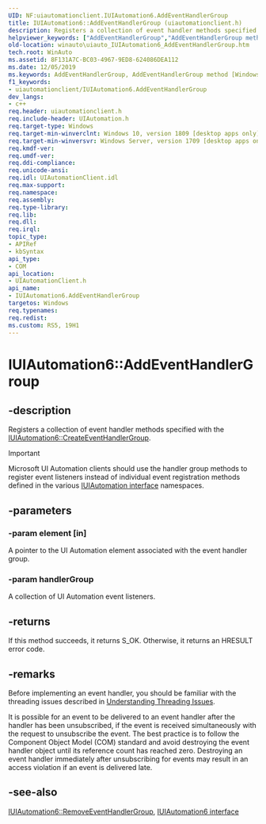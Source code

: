 ```yaml
---
UID: NF:uiautomationclient.IUIAutomation6.AddEventHandlerGroup
title: IUIAutomation6::AddEventHandlerGroup (uiautomationclient.h)
description: Registers a collection of event handler methods specified with the CreateEventHandlerGroup.
helpviewer_keywords: ["AddEventHandlerGroup","AddEventHandlerGroup method [Windows Accessibility]","AddEventHandlerGroup method [Windows Accessibility]","IUIAutomation6 interface","IUIAutomation6 interface [Windows Accessibility]","AddEventHandlerGroup method","IUIAutomation6.AddEventHandlerGroup","IUIAutomation6::AddEventHandlerGroup","uiautomationclient/IUIAutomation6::AddEventHandlerGroup","winauto.uiauto_IUIAutomation6_AddEventHandlerGroup"]
old-location: winauto\uiauto_IUIAutomation6_AddEventHandlerGroup.htm
tech.root: WinAuto
ms.assetid: 8F131A7C-BC03-4967-9ED8-624086DEA112
ms.date: 12/05/2019
ms.keywords: AddEventHandlerGroup, AddEventHandlerGroup method [Windows Accessibility], AddEventHandlerGroup method [Windows Accessibility],IUIAutomation6 interface, IUIAutomation6 interface [Windows Accessibility],AddEventHandlerGroup method, IUIAutomation6.AddEventHandlerGroup, IUIAutomation6::AddEventHandlerGroup, uiautomationclient/IUIAutomation6::AddEventHandlerGroup, winauto.uiauto_IUIAutomation6_AddEventHandlerGroup
f1_keywords:
- uiautomationclient/IUIAutomation6.AddEventHandlerGroup
dev_langs:
- c++
req.header: uiautomationclient.h
req.include-header: UIAutomation.h
req.target-type: Windows
req.target-min-winverclnt: Windows 10, version 1809 [desktop apps only]
req.target-min-winversvr: Windows Server, version 1709 [desktop apps only]
req.kmdf-ver: 
req.umdf-ver: 
req.ddi-compliance: 
req.unicode-ansi: 
req.idl: UIAutomationClient.idl
req.max-support: 
req.namespace: 
req.assembly: 
req.type-library: 
req.lib: 
req.dll: 
req.irql: 
topic_type:
- APIRef
- kbSyntax
api_type:
- COM
api_location:
- UIAutomationClient.h
api_name:
- IUIAutomation6.AddEventHandlerGroup
targetos: Windows
req.typenames: 
req.redist: 
ms.custom: RS5, 19H1
---
```


# IUIAutomation6::AddEventHandlerGroup

## -description

Registers a collection of event handler methods specified with the [IUIAutomation6::CreateEventHandlerGroup](nf-uiautomationclient-iuiautomation6-createeventhandlergroup.md).

> [!Important]
> Microsoft UI Automation clients should use the handler group methods to register event listeners instead of individual event registration methods defined in the various [IUIAutomation interface](nn-uiautomationclient-iuiautomation.md) namespaces.

## -parameters

### -param element [in]

A pointer to the UI Automation element associated with the event handler group.

### -param handlerGroup

A collection of UI Automation event listeners.

## -returns

If this method succeeds, it returns S_OK. Otherwise, it returns an HRESULT error code.

## -remarks

Before implementing an event handler, you should be familiar with the threading issues described in [Understanding Threading Issues](https://docs.microsoft.com/windows/desktop/WinAuto/uiauto-threading).

It is possible for an event to be delivered to an event handler after the handler has been unsubscribed, if the event is received simultaneously with the request to unsubscribe the event. The best practice is to follow the Component Object Model (COM) standard and avoid destroying the event handler object until its reference count has reached zero. Destroying an event handler immediately after unsubscribing for events may result in an access violation if an event is delivered late.

## -see-also

[IUIAutomation6::RemoveEventHandlerGroup](nf-uiautomationclient-iuiautomation6-removeeventhandlergroup.md), [IUIAutomation6 interface](nn-uiautomationclient-iuiautomation6.md)
